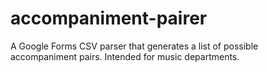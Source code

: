# accompaniment-pairer
A Google Forms CSV parser that generates a list of possible accompaniment pairs. Intended for music departments.

